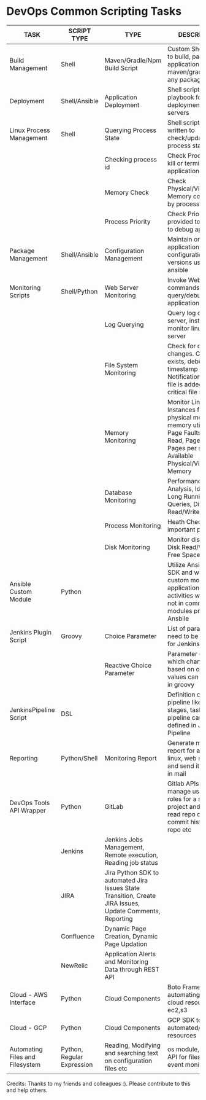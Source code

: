 # DevOps Common Scripting Tasks

| TASK  | SCRIPT TYPE | TYPE | DESCRIPTION | LEARNING SOURCES
| ------------- | ------------- | ------------- | ------- |------- |
| Build Management | Shell | Maven/Gradle/Npm Build Script | Custom Shell script to build, package application using maven/gradle/npm or any packaging tool
| Deployment | Shell/Ansible | Application Deployment | Shell script or Ansible playbook for web/ui deployment into web servers
| Linux Process Management | Shell | Querying Process State | Shell scripts are written to check/update process state
| | | Checking process id | Check Process ID to kill or terminate applications
| | | Memory Check |Check Physical/Virtual Memory consumed by process 
| | | Process Priority | Check Priority provided to process to debug application
| Package Management | Shell/Ansible | Configuration Management | Maintain or update application configurations, versions using ansible | 
| Monitoring Scripts | Shell/Python | Web Server Monitoring | Invoke Web Server cli commands to query/debug state of application
| | | Log Querying | Query log of process, server, instances to monitor linux/web server |
| | | File System Monitoring | Check for config file changes. Check if file exists, debug timestamp of file. Notification on new file is added on critical file system
| | | Memory Monitoring | Monitor Linux Instances free physical memory, memory utilization, Page Faults, Page Read, Page Write, Pages per second, Available Physical/Virtual Memory
| | | Database Monitoring | Performance Analysis, Identifying Long Running Queries, Disk Read/Write Rates etc |
| | | Process Monitoring | Heath Check on important process
| | | Disk Monitoring | Monitor disk usage, Disk Read/Write Rate, Free Space, IOPS
| Ansible Custom Module | Python | | Utilize Ansible Python SDK and write custom module for application relative activities which are not in common modules provided by Ansbile
| Jenkins Plugin Script | Groovy | Choice Parameter | List of parameters need to be passed for Jenkins job
| | | Reactive Choice Parameter | Parameter choice which changes based on other field values can be coded in groovy
| JenkinsPipeline Script | DSL | | Definition of Jenkins pipeline like agent, stages, tasks for pipeline can be defined in Jenkins Pipeline
| Reporting | Python/Shell | Monitoring Report | Generate monitoring report for application, linux, web servers and send it as HTML in mail
| DevOps Tools API Wrapper | Python | GitLab | Gitlab APIs to manage users and roles for a specific project and repos, read repo commit, commit history for a repo etc
| | Jenkins | Jenkins Jobs Management, Remote execution, Reading job status
| | JIRA | Jira Python SDK to automated Jira Issues State Transition, Create JIRA Issues, Update Comments, Reporting
| | Confluence | Dynamic Page Creation, Dynamic Page Updation
| | NewRelic | Application Alerts and Monitoring Data through REST API
| Cloud - AWS Interface | Python | Cloud Components | Boto Framework for automating/managing cloud resources like ec2,s3
| Cloud - GCP | Python | Cloud Components | GCP SDK to automated/manage resources
| Automating Files and Filesystem | Python, Regular Expression | Reading, Modifying and searching text on configuration files etc | os module, watchdog API for filesystem event monitoring

Credits: Thanks to my friends and colleagues :). Please contribute to this and help others.
